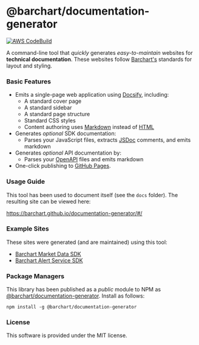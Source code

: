 # @barchart/documentation-generator

[![AWS CodeBuild](https://codebuild.us-east-1.amazonaws.com/badges?uuid=eyJlbmNyeXB0ZWREYXRhIjoiSkJiVDZVKzIvUkh5Vkpzd1prRHlKbGozYUhiSWFXMEhzZFphdzBhTWRiWnRXK2dGMk1GMU52QS8rcTJBWEJjNXZkOTRpUXpMcFBLdjFoYmhRWVhNNStRPSIsIml2UGFyYW1ldGVyU3BlYyI6IlVubWUzdm0reHVoZE5SaDAiLCJtYXRlcmlhbFNldFNlcmlhbCI6MX0%3D&branch=master)](https://github.com/barchart/documentation-generator)

A command-line tool that _quickly_ generates _easy-to-maintain_ websites for **technical documentation**. These websites follow [Barchart's](https://www.barchart.com/solutions) standards for layout and styling.

### Basic Features

* Emits a single-page web application using [Docsify](https://docsify.js.org/#/), including:
  * A standard cover page
  * A standard sidebar
  * A standard page structure
  * Standard CSS styles
  * Content authoring uses [Markdown](https://en.wikipedia.org/wiki/Markdown) instead of [HTML](https://en.wikipedia.org/wiki/HTML)
* Generates _optional_ SDK documentation:
  * Parses your JavaScript files, extracts [JSDoc](https://en.wikipedia.org/wiki/JSDoc) comments, and emits markdown
* Generates _optional_ API documentation by:
  * Parses your [OpenAPI](https://en.wikipedia.org/wiki/OpenAPI_Specification) files and emits markdown
* One-click publishing to [GitHub Pages](https://pages.github.com/).

### Usage Guide

This tool has been used to document itself (see the ```docs``` folder). The resulting site can be viewed here:

https://barchart.github.io/documentation-generator/#/

### Example Sites

These sites were generated (and are maintained) using this tool:

* [Barchart Market Data SDK](https://barchart.github.io/marketdata-api-js/#/)
* [Barchart Alert Service SDK](https://barchart.github.io/alerts-client-js/#/)

### Package Managers

This library has been published as a *public* module to NPM as [@barchart/documentation-generator](https://www.npmjs.com/package/@barchart/documentation-generator). Install as follows:

```shell
npm install -g @barchart/documentation-generator
```

### License

This software is provided under the MIT license.